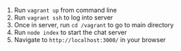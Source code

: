 1. Run `vagrant up` from command line
2. Run `vagrant ssh` to log into server
3. Once in server, run `cd /vagrant` to go to main directory
4. Run `node index` to start the chat server
5. Navigate to `http://localhost:3000/` in your browser